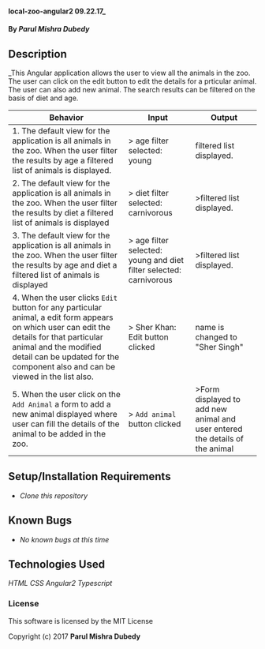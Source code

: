 #### local-zoo-angular2 09.22.17_

#### By _**Parul Mishra Dubedy**_

## Description

_This Angular application allows the user to view all the animals in the zoo. The user can click on the edit button to edit the details for a prticular animal. The user can also add new animal. The search results can be filtered on the basis of diet and age.

| Behavior  | Input  | Output  |
|---|---|---|
|1.  The default view for the application is all animals in the zoo. When the user filter the results by age a filtered list of animals is displayed. | > age filter selected:  young | filtered list displayed.
|2.  The default view for the application is all animals in the zoo. When the user filter the results by diet a filtered list of animals is displayed | > diet filter selected:  carnivorous | >filtered list displayed.
|3.  The default view for the application is all animals in the zoo. When the user filter the results by age and diet a filtered list of animals is displayed | > age filter selected: young and diet filter selected:  carnivorous | >filtered list displayed.
|4.  When the user clicks `Edit` button for any particular animal, a edit form appears on which user can edit the details for that particular animal and the modified detail can be updated for the component also and can be viewed in the list also. | > Sher Khan: Edit button clicked | name is changed to "Sher Singh"
|5.  When the user click on the `Add Animal` a form to add a new animal displayed where user can fill the details of the animal to be added in the zoo.| > `Add animal` button clicked | >Form displayed to add new animal and user entered the details of the animal | The newly added animal in the zoo now can be visible in the list.  


## Setup/Installation Requirements

* _Clone this repository_

## Known Bugs

* _No known bugs at this time_

## Technologies Used

_HTML_
_CSS_
_Angular2_
_Typescript_

### License

This software is licensed by the MIT License

Copyright (c) 2017 **Parul Mishra Dubedy**
